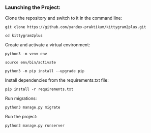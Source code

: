 ### Launching the Project:

Clone the repository and switch to it in the command line:

```
git clone https://github.com/yandex-praktikum/kittygram2plus.git
```

```
cd kittygram2plus
```

Create and activate a virtual environment:

```
python3 -m venv env
```

```
source env/bin/activate
```

```
python3 -m pip install --upgrade pip
```

Install dependencies from the requirements.txt file:

```
pip install -r requirements.txt
```

Run migrations:

```
python3 manage.py migrate
```

Run the project:

```
python3 manage.py runserver
```
